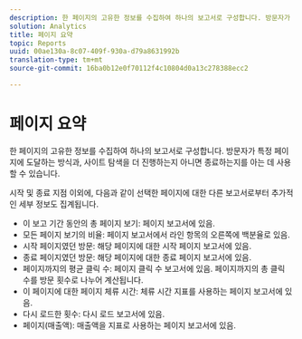 ```yaml
---
description: 한 페이지의 고유한 정보를 수집하여 하나의 보고서로 구성합니다. 방문자가 특정 페이지에 도달하는 방식과, 사이트 탐색을 더 진행하는지 아니면 종료하는지를 아는 데 사용할 수 있습니다.
solution: Analytics
title: 페이지 요약
topic: Reports
uuid: 00ae130a-8c07-409f-930a-d79a8631992b
translation-type: tm+mt
source-git-commit: 16ba0b12e0f70112f4c10804d0a13c278388ecc2

---
```



# 페이지 요약

한 페이지의 고유한 정보를 수집하여 하나의 보고서로 구성합니다. 방문자가 특정 페이지에 도달하는 방식과, 사이트 탐색을 더 진행하는지 아니면 종료하는지를 아는 데 사용할 수 있습니다.

시작 및 종료 지점 이외에, 다음과 같이 선택한 페이지에 대한 다른 보고서로부터 추가적인 세부 정보도 집계됩니다.

* 이 보고 기간 동안의 총 페이지 보기: 페이지 보고서에 있음.
* 모든 페이지 보기의 비율: 페이지 보고서에서 라인 항목의 오른쪽에 백분율로 있음.
* 시작 페이지였던 방문: 해당 페이지에 대한 시작 페이지 보고서에 있음.
* 종료 페이지였던 방문: 해당 페이지에 대한 종료 페이지 보고서에 있음.
* 페이지까지의 평균 클릭 수: 페이지 클릭 수 보고서에 있음. 페이지까지의 총 클릭 수를 방문 횟수로 나누어 계산됩니다.
* 이 페이지에 대한 페이지 체류 시간: 체류 시간 지표를 사용하는 페이지 보고서에 있음.
* 다시 로드한 횟수: 다시 로드 보고서에 있음.
* 페이지(매출액): 매출액을 지표로 사용하는 페이지 보고서에 있음.


